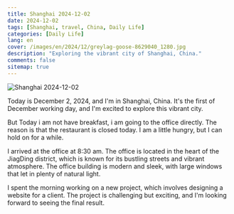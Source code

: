 ```yaml
---
title: Shanghai 2024-12-02
date: 2024-12-02
tags: [Shanghai, travel, China, Daily Life]
categories: [Daily Life]
lang: en
cover: /images/en/2024/12/greylag-goose-8629040_1280.jpg
description: "Exploring the vibrant city of Shanghai, China."
comments: false
sitemap: true
---
```


![Shanghai 2024-12-02](/images/en/2024/12/greylag-goose-8629040_1280.jpg)

Today is December 2, 2024, and I'm in Shanghai, China. It's the first of December working day, and I'm excited to explore this vibrant city.

But Today i am not have breakfast, i am going to the office directly. The reason is that the restaurant is closed today. I am a little hungry, but I can hold on for a while.

I arrived at the office at 8:30 am. The office is located in the heart of the JiagDing district, which is known for its bustling streets and vibrant atmosphere. The office building is modern and sleek, with large windows that let in plenty of natural light.

I spent the morning working on a new project, which involves designing a website for a client. The project is challenging but exciting, and I'm looking forward to seeing the final result.